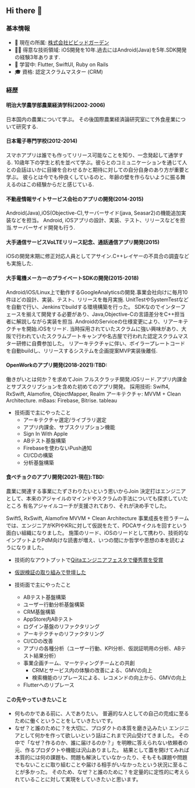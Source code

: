 ## Hi there 👋

### 基本情報
- 🔭 現在の所属: [株式会社ビビッドガーデン](https://vivid-garden.co.jp/)
- 🧑‍💻 得意な技術領域: iOS開発を10年.過去にはAndroid(Java)を5年.SDK開発の経験3年あります.
- 🔰 学習中: Flutter, SwiftUI, Ruby on Rails
- 🎓 資格: 認定スクラムマスター (CRM)
### 経歴
#### 明治大学農学部農業経済学科(2002-2006)
日本国内の農業について学ぶ。
その後国際農業経済論研究室にて外食産業について研究する.
#### 日本電子専門学校(2012-2014)
スマホアプリは誰でも作ってリリース可能なことを知り、一念発起して通学する.
10歳年下の学生と机を並べて学ぶ。彼らとのコミュニケーションを通じて人との会話はいかに目線を合わせるかと期待に対しての自分自身のあり方が重要と学ぶ。
彼らとは今でも仲良くしているのと、年齢の壁を作らないように振る舞えるのはこの経験からだと感じている.
#### 不動産情報サイトサービス会社のアプリの開発(2014-2015)
Android(Java),iOS(Objective-C),サーバーサイド(java, Seasar2)の機能追加実装などを担当。
Android, iOSアプリの設計、実装、テスト、リリースなどを担当.サーバーサイド開発も行う.
#### 大手通信サービスVoLTEリリース記念、通話通信アプリ開発(2015)
iOSの開発末期に修正対応人員としてアサイン.C++レイヤーの不具合の調査なども実施した.
#### 大手電機メーカーのプライベートSDKの開発(2015-2018)
Android/iOS/Linux上で動作するGoogleAnalyticsの開発.事業会社向けに毎月10件ほどの設計、実装、テスト、リリースを毎月実施.
UnitTestやSystemTestなどを自動で行い、Jenkinsでbuildする環境構築を行った。
SDKなのでインターフェースを揃えて開発する必要があり、Java,Objective-Cの言語差分をC++担当者に解説しながら実装を担当.
AndroidのServiceの仕様変更により、リアーキテクチャを開始.iOSをリード.
当時採用されていたスクラムに強い興味があり、大阪で行われていたスクラムブートキャンプや名古屋で行われた認定スクラムマスター研修に自費参加した。
リアーキテクチャに伴い、ボイラープレートコードを自動buildし、リリースするシステムを企画提案MVP実装後離任.
#### OpenWorkのアプリ開発(2018-2021):TBD:
働きがいとは何か？を求めてJoin
フルスクラッチ開発.iOSリード.アプリ内課金とサブスクリプションを含めた初めてのアプリ開発。
採用技術: Swift4, RxSwift, Alamofire, ObjectMapper, Realm
アーキテクチャ: MVVM + Clean Architecture.
mBaas: Firebase, Bitrise. tableau
- 技術面で主にやったこと
  - アーキテクチャ選定/ライブラリ選定
  - アプリ内課金、サブスクリプション機能
  - Sign In With Apple
  - ABテスト基盤構築
  - Firebaseを使わないPush通知
  - CI/CDの構築
  - 分析基盤構築
#### 食べチョクのアプリ開発(2021-現在):TBD:
農業に関連する事業にたずさわりたいという思いからJoin
決定打はエンジニアとして、本来のアジャイルのマインドやスクラムの手法についても探求していたところ
有名アジャイルコーチが支援されており、それが決め手でした。

Swift5, RxSwift, Alamofire
MVVM + Clean Architecture
事業成長を担うチームでは、エンジニアがKPIやKRに対して仮説をたて、PDCAサイクルを回すという面白い組織になりました。
施策のリード、iOSのリードとして携わり、技術的なインプットよりPdM向けな読書が増え、いつの間にか哲学や思想の本を読むようになりました。
- 技術的なアウトプットで[Qiitaエンジニアフェスタで優秀賞を受賞](https://blog.qiita.com/engineer-festa-presents-winners-2021/#%E5%8F%97%E8%B3%9E%E8%A8%98%E4%BA%8B-4)
- [仮説検証の取り組みで登壇した](https://speakerdeck.com/y_hakutaku/deng-tan-zi-liao-mvpjian-zheng-nosuhitowoshang-keruqu-rizu-mi-20221029?slide=24)

- 技術面で主にやったこと
  - ABテスト基盤構築
  - ユーザー行動分析基盤構築
  - CRM基盤構築
  - AppStore内ABテスト
  - ログイン基盤のリファクタリング
  - アーキテクチャのリファクタリング
  - CI/CDの改善
  - アプリの各種分析（ユーザー行動、KPI分析、仮説証明用の分析、ABテスト結果分析）
  - 事業企画チーム、マーケティングチームとの共創
    - CRMとサービス内の体験の改善による、GMVの向上
    - 検索機能のリプレースによる、レコメンドの向上から、GMVの向上   
  - Flutterへのリプレース

#### この先やっていきたいこと
- 何ものかである前に、人でありたい。
普遍的な人としての自己の完成に至るために働くということをしていきたいです。
- なぜ？と誰のために？を大切に、プロダクトの本質を磨き込みたい
エンジニアとして何かを作って欲しいという話はこれまで沢山受けてきました。
その中で「なぜ？作るのか、誰に届けるのか？」を明瞭に答えられない依頼者の元、作るプロダクトや機能は沢山ありました。
結果として蓋を開けてみれば本質的には何の課題も、問題も解決していなかったり、そもそも課題や問題でもないことに取り組むことや届ける相手がいなかったという状況に至ることが多かった。
そのため、なぜ？と誰のために？を定量的に定性的に考えられていることに対して実現をしていきたいと思います。
